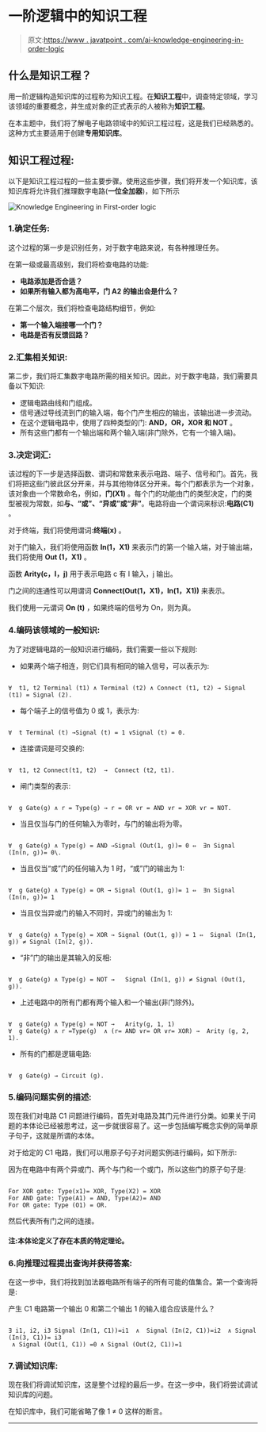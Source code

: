 # 一阶逻辑中的知识工程

> 原文:[https://www . javatpoint . com/ai-knowledge-engineering-in-order-logic](https://www.javatpoint.com/ai-knowledge-engineering-in-first-order-logic)

## 什么是知识工程？

用一阶逻辑构造知识库的过程称为知识工程。在**知识工程**中，调查特定领域，学习该领域的重要概念，并生成对象的正式表示的人被称为**知识工程**。

在本主题中，我们将了解电子电路领域中的知识工程过程，这是我们已经熟悉的。这种方式主要适用于创建**专用知识库**。

## 知识工程过程:

以下是知识工程过程的一些主要步骤。使用这些步骤，我们将开发一个知识库，该知识库将允许我们推理数字电路(**一位全加器**)，如下所示

![Knowledge Engineering in First-order logic](../Images/3dc1ac5a1e2b477bb414f0374a3c9ea9.png)

### 1.确定任务:

这个过程的第一步是识别任务，对于数字电路来说，有各种推理任务。

在第一级或最高级别，我们将检查电路的功能:

*   **电路添加是否合适？**
*   **如果所有输入都为高电平，门 A2 的输出会是什么？**

在第二个层次，我们将检查电路结构细节，例如:

*   **第一个输入端接哪一个门？**
*   **电路是否有反馈回路？**

### 2.汇集相关知识:

第二步，我们将汇集数字电路所需的相关知识。因此，对于数字电路，我们需要具备以下知识:

*   逻辑电路由线和门组成。
*   信号通过导线流到门的输入端，每个门产生相应的输出，该输出进一步流动。
*   在这个逻辑电路中，使用了四种类型的门: **AND，OR，XOR 和 NOT** 。
*   所有这些门都有一个输出端和两个输入端(非门除外，它有一个输入端)。

### 3.决定词汇:

该过程的下一步是选择函数、谓词和常数来表示电路、端子、信号和门。首先，我们将把这些门彼此区分开来，并与其他物体区分开来。每个门都表示为一个对象，该对象由一个常数命名，例如，**门(X1)** 。每个门的功能由门的类型决定，门的类型被视为常数，如**与、“或”、“异或”或“非”**。电路将由一个谓词来标识:**电路(C1)** 。

对于终端，我们将使用谓词:**终端(x)** 。

对于门输入，我们将使用函数 **In(1，X1)** 来表示门的第一个输入端，对于输出端，我们将使用 **Out (1，X1)** 。

函数 **Arity(c，I，j)** 用于表示电路 c 有 I 输入，j 输出。

门之间的连通性可以用谓词 **Connect(Out(1，X1)，In(1，X1))** 来表示。

我们使用一元谓词 **On (t)** ，如果终端的信号为 On，则为真。

### 4.编码该领域的一般知识:

为了对逻辑电路的一般知识进行编码，我们需要一些以下规则:

*   如果两个端子相连，则它们具有相同的输入信号，可以表示为:

```

∀  t1, t2 Terminal (t1) ∧ Terminal (t2) ∧ Connect (t1, t2) → Signal (t1) = Signal (2). 

```

*   每个端子上的信号值为 0 或 1，表示为:

```

∀  t Terminal (t) →Signal (t) = 1 ∨Signal (t) = 0.

```

*   连接谓词是可交换的:

```

∀  t1, t2 Connect(t1, t2)  →  Connect (t2, t1). 	

```

*   闸门类型的表示:

```

∀  g Gate(g) ∧ r = Type(g) → r = OR ∨r = AND ∨r = XOR ∨r = NOT. 

```

*   当且仅当与门的任何输入为零时，与门的输出将为零。

```

∀  g Gate(g) ∧ Type(g) = AND →Signal (Out(1, g))= 0 ⇔  ∃n Signal (In(n, g))= 0\. 

```

*   当且仅当“或”门的任何输入为 1 时，“或”门的输出为 1:

```

∀  g Gate(g) ∧ Type(g) = OR → Signal (Out(1, g))= 1 ⇔  ∃n Signal (In(n, g))= 1 

```

*   当且仅当异或门的输入不同时，异或门的输出为 1:

```

∀  g Gate(g) ∧ Type(g) = XOR → Signal (Out(1, g)) = 1 ⇔  Signal (In(1, g)) ≠ Signal (In(2, g)).

```

*   “非”门的输出是其输入的反相:

```

∀  g Gate(g) ∧ Type(g) = NOT →   Signal (In(1, g)) ≠ Signal (Out(1, g)).

```

*   上述电路中的所有门都有两个输入和一个输出(非门除外)。

```

∀  g Gate(g) ∧ Type(g) = NOT →   Arity(g, 1, 1) 
∀  g Gate(g) ∧ r =Type(g)  ∧ (r= AND ∨r= OR ∨r= XOR) →  Arity (g, 2, 1). 

```

*   所有的门都是逻辑电路:

```

∀  g Gate(g) → Circuit (g). 

```

### 5.编码问题实例的描述:

现在我们对电路 C1 问题进行编码，首先对电路及其门元件进行分类。如果关于问题的本体论已经被思考过，这一步就很容易了。这一步包括编写概念实例的简单原子句子，这就是所谓的本体。

对于给定的 C1 电路，我们可以用原子句子对问题实例进行编码，如下所示:

因为在电路中有两个异或门、两个与门和一个或门，所以这些门的原子句子是:

```

For XOR gate: Type(x1)= XOR, Type(X2) = XOR
For AND gate: Type(A1) = AND, Type(A2)= AND
For OR gate: Type (O1) = OR.  

```

然后代表所有门之间的连接。

#### 注:本体论定义了存在本质的特定理论。

### 6.向推理过程提出查询并获得答案:

在这一步中，我们将找到加法器电路所有端子的所有可能的值集合。第一个查询将是:

产生 C1 电路第一个输出 0 和第二个输出 1 的输入组合应该是什么？

```

∃ i1, i2, i3 Signal (In(1, C1))=i1  ∧  Signal (In(2, C1))=i2  ∧ Signal (In(3, C1))= i3
 ∧ Signal (Out(1, C1)) =0 ∧ Signal (Out(2, C1))=1

```

### 7.调试知识库:

现在我们将调试知识库，这是整个过程的最后一步。在这一步中，我们将尝试调试知识库的问题。

在知识库中，我们可能省略了像 1 ≠ 0 这样的断言。

* * *